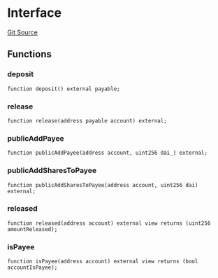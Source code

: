 # Interface

[Git Source](https://github.com/TruCol/Decentralised-Saas-Investment-Protocol/blob/261eef1ab2997c2de78fe153ea0697c80fbc509d/src/CustomPaymentSplitter.sol)

## Functions

### deposit

```solidity
function deposit() external payable;
```

### release

```solidity
function release(address payable account) external;
```

### publicAddPayee

```solidity
function publicAddPayee(address account, uint256 dai_) external;
```

### publicAddSharesToPayee

```solidity
function publicAddSharesToPayee(address account, uint256 dai) external;
```

### released

```solidity
function released(address account) external view returns (uint256 amountReleased);
```

### isPayee

```solidity
function isPayee(address account) external view returns (bool accountIsPayee);
```
